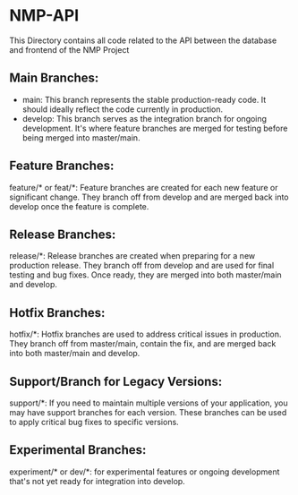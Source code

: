 # NMP-API

This Directory contains all code related to the API between the database and frontend of the NMP Project

## Main Branches:

- main: This branch represents the stable production-ready code. It should ideally reflect the code currently in production.
- develop: This branch serves as the integration branch for ongoing development. It's where feature branches are merged for testing before being merged into master/main.
  
## Feature Branches:

feature/* or feat/*: Feature branches are created for each new feature or significant change. They branch off from develop and are merged back into develop once the feature is complete.

## Release Branches:

release/*: Release branches are created when preparing for a new production release. They branch off from develop and are used for final testing and bug fixes. Once ready, they are merged into both master/main and develop.

## Hotfix Branches:

hotfix/*: Hotfix branches are used to address critical issues in production. They branch off from master/main, contain the fix, and are merged back into both master/main and develop.
## Support/Branch for Legacy Versions:

support/*: If you need to maintain multiple versions of your application, you may have support branches for each version. These branches can be used to apply critical bug fixes to specific versions.

## Experimental Branches:

experiment/* or dev/*: for experimental features or ongoing development that's not yet ready for integration into develop.
